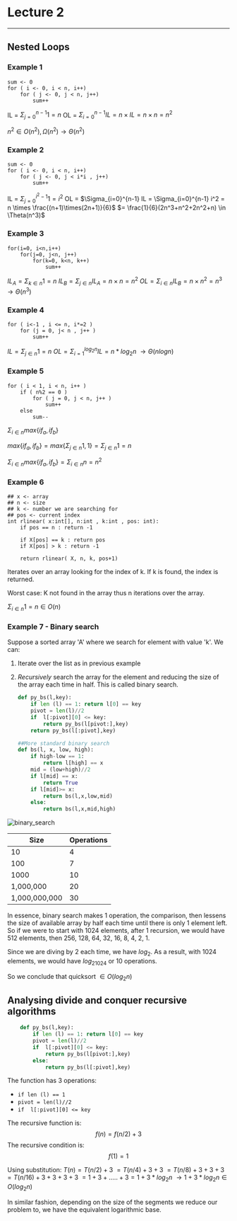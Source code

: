 # Lecture 2

---

## Nested Loops

### Example 1

    sum <- 0
    for ( i <- 0, i < n, i++)
        for ( j <- 0, j < n, j++)
            sum++

IL =  $\Sigma_{j=0}^{n-1} 1 = n$
OL = $\Sigma_{i=0}^{n-1} IL = n\times IL = n\times n = n^2$

$n^2 \in O(n^2),\Omega(n^2) \to \Theta(n^2)$

### Example 2

    sum <- 0
    for ( i <- 0, i < n, i++)
        for ( j <- 0, j < i*i , j++)
            sum++

IL = $\Sigma_{j=0}^{i^2-1} 1 = i^2$
OL = $\Sigma_{i=0}^{n-1} IL = \Sigma_{i=0}^{n-1} i^2 = n \times \frac{(n+1)\times(2n+1)}{6}$
$= \frac{1}{6}(2n^3+n^2+2n^2+n) \in \Theta(n^3)$

### Example 3

    for(i=0, i<n,i++)
        for(j=0, j<n, j++)
            for(k=0, k<n, k++)
                sum++


$IL_A = \Sigma_{k\in n} 1 = n$
$IL_B = \Sigma_{j\in n} IL_A = n\times n = n^2$
$OL = \Sigma_{i\in n} IL_B = n\times n^2 = n^3$
$\to \Theta(n^3)$

### Example 4

    for ( i<-1 , i <= n, i*=2 )
        for (j = 0, j< n , j++ )
            sum++
$IL = \Sigma_{j\in n}1 = n$
$OL = \Sigma_{i = 1}^{log_{2}n} IL = n * log_2n$ $\to \Theta(nlogn)$

### Example 5

    for ( i < 1, i < n, i++ )
        if ( n%2 == 0 )
            for ( j = 0, j < n, j++ )
                sum++
        else
            sum--

$\Sigma_{i \in n} max\{if_a,if_b\}$

$max\{if_a,if_b\} = max\{\Sigma_{j\in n}1,1\} = \Sigma_{j\in n}1 = n$

$\Sigma_{i \in n} max\{if_a,if_b\} = \Sigma_{i \in n}n = n^2$

### Example 6

    ## x <- array
    ## n <- size
    ## k <- number we are searching for
    ## pos <- current index
    int rlinear( x:int[], n:int , k:int , pos: int):
        if pos == n : return -1

        if X[pos] == k : return pos
        if X[pos] > k : return -1

        return rlinear( X, n, k, pos+1)

Iterates over an array looking for the index of k. If k is found, the index is returned.

Worst case: K not found in the array thus n iterations over the array.

$\Sigma_{i \in n}1 = n \in O(n)$

### Example 7 - Binary search

Suppose a sorted array 'A' where we search for element with value 'k'. We can:

1. Iterate over the list as in previous example
2. *Recursively* search the array for the element and reducing the size of the array each time in half. This is called binary search.

    ```python
    def py_bs(l,key):
        if len (l) == 1: return l[0] == key
        pivot = len(l)//2
        if  l[:pivot][0] <= key:
            return py_bs(l[pivot:],key)
        return py_bs(l[:pivot],key)

    ##More standard binary search
    def bs(l, x, low, high):
        if high-low == 1:
            return l[high] == x
        mid = (low+high)//2
        if l[mid] == x:
            return True
        if l[mid]>= x:
            return bs(l,x,low,mid)
        else:
            return bs(l,x,mid,high)

![binary_search](./images/binary-search1.png)

Size | Operations
|-|-|
10|4|
100|7
1000|10|
1,000,000|20|
1,000,000,000|30|

In essence, binary search makes 1 operation, the comparison, then lessens the size of available array by half each time until there is only 1 element left. So if we were to start with 1024 elements, after 1 recursion, we would have 512 elements, then 256, 128, 64, 32, 16, 8, 4, 2, 1.

Since we are diving by 2 each time, we have $log_2$. As a result, with 1024 elements, we would have $log_21024$ or 10 operations.

So we conclude that quicksort $\in O(log_2n)$

## Analysing divide and conquer recursive algorithms

```python
    def py_bs(l,key):
        if len (l) == 1: return l[0] == key
        pivot = len(l)//2
        if  l[:pivot][0] <= key:
            return py_bs(l[pivot:],key)
        else:
            return py_bs(l[:pivot],key)
```
The function has 3 operations:

* ```if len (l) == 1```
* ```pivot = len(l)//2```
* ```if  l[:pivot][0] <= key```

The recursive function is:
$$f(n) = f(n/2)+3$$
The recursive condition is:
$$f(1) = 1$$

Using substitution:
$T(n) = T(n/2)+3$
    $=T(n/4)+3 +3$
    $=T(n/8)+3+3+3$
    $=T(n/16)+3+3+3+3$
    $=1+3+.....+3 = 1+ 3*log_2n$
    $\to 1+3*log_2n \in O(log_2n)$

In similar fashion, depending on the size of the segments we reduce our problem to, we have the equivalent logarithmic base.